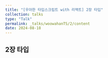 ```yaml
---
title: "[우아한 타입스크립트 with 리액트] 2장 타입"
collection: talks
type: "Talk"
permalink: _talks/woowahanTS/2/content
date: 2024-08-18
---
```


## 2장 타입


